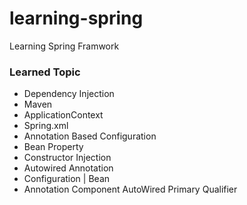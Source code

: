 # learning-spring
Learning Spring Framwork

### Learned Topic
- Dependency Injection
- Maven
- ApplicationContext
- Spring.xml
- Annotation Based Configuration
- Bean Property
- Constructor Injection
- Autowired Annotation
- Configuration | Bean
- Annotation Component AutoWired Primary Qualifier
